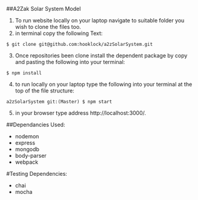 ##A2Zak Solar System Model

1. To run website locally on your laptop navigate to suitable folder you wish to clone the files too.
2. in terminal copy the following Text:
```
$ git clone git@github.com:hooklock/a2zSolarSystem.git
```
3. Once repositories been clone install the dependent package by copy and pasting the following into your terminal:
```
$ npm install
```
4. to run locally on your laptop type the following into your terminal at the top of the file structure:
```
a2zSolarSystem git:(Master) $ npm start
```
5. in your browser type address http://localhost:3000/.

##Dependancies Used:
- nodemon
- express
- mongodb
- body-parser
- webpack

#Testing Dependencies:
- chai
- mocha
